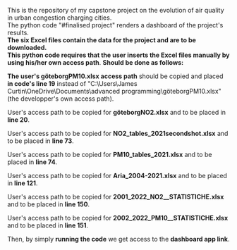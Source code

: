 This is the repository of my capstone project on the evolution of air quality in urban congestion charging cities.  
The python code "#finalised project" renders a dashboard of the project's results.  
**The six Excel files contain the data for the project and are to be downloaded.**  
**This python code requires that the user inserts the Excel files manually by using his/her own access path**.
**Should be done as follows:**

**The user's göteborgPM10.xlsx access path** should be copied and placed **in code's line 19** instead of "C:\Users\James Curtin\OneDrive\Documents\advanced programming\göteborgPM10.xlsx" (the developper's own access path).

User's access path to be copied for **göteborgNO2.xlsx** and to be placed in **line 20**.

User's access path to be copied for **NO2_tables_2021secondshot.xlsx** and to be placed in **line 73**.

User's access path to be copied for **PM10_tables_2021.xlsx** and to be placed in **line 74**.

User's access path to be copied for **Aria_2004-2021.xlsx** and to be placed in **line 121**.

User's access path to be copied for **2001_2022_NO2__STATISTICHE.xlsx** and to be placed in **line 150**.

User's access path to be copied for **2002_2022_PM10__STATISTICHE.xlsx** and to be placed in **line 151**.

Then, by simply **running the code** we get access to the **dashboard app link**.
